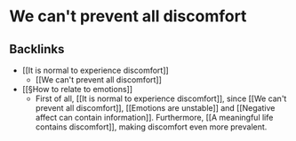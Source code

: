 # We can't prevent all discomfort

## Backlinks
* [[It is normal to experience discomfort]]
	* [[We can't prevent all discomfort]]
* [[§How to relate to emotions]]
	* First of all, [[It is normal to experience discomfort]], since [[We can't prevent all discomfort]], [[Emotions are unstable]] and [[Negative affect can contain information]]. Furthermore, [[A meaningful life contains discomfort]], making discomfort even more prevalent.

<!-- #Life -->

<!-- {BearID:1F60E239-3673-4CEE-8B85-B96B878A3445-15756-0000130479444E00} -->
